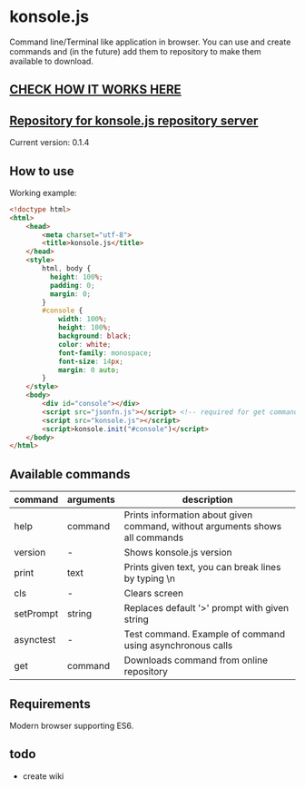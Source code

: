 # konsole.js
Command line/Terminal like application in browser.
You can use and create commands and (in the future) add them to repository to make them available to download.

## [CHECK HOW IT WORKS HERE](http://harsay.github.io/konsole.js)
## [Repository for konsole.js repository server](http://github.com/harsay/konsole.js-repository-server)

Current version: 0.1.4

## How to use
Working example:
``` html
<!doctype html>
<html>
    <head>
        <meta charset="utf-8">
        <title>konsole.js</title>
    </head>
    <style>
        html, body {
          height: 100%;
          padding: 0;
          margin: 0;
        }
        #console {
            width: 100%;
            height: 100%;
            background: black;
            color: white;
            font-family: monospace;
            font-size: 14px;
            margin: 0 auto;
        }
    </style>
    <body>
        <div id="console"></div>
        <script src="jsonfn.js"></script> <!-- required for get command to work -->
        <script src="konsole.js"></script>
        <script>konsole.init("#console")</script>
    </body>
</html>
```

## Available commands
| command | arguments | description |
| ------- | --------- | ----------- |
| help    | command   | Prints information about given command, without arguments shows all commands |
| version | -         | Shows konsole.js version |
| print   | text      | Prints given text, you can break lines by typing \n |
| cls     | -         | Clears screen |
| setPrompt | string  | Replaces default '>' prompt with given string |
| asynctest |-        | Test command. Example of command using asynchronous calls |
| get     | command   | Downloads command from online repository |

## Requirements
Modern browser supporting ES6.

## todo
- create wiki
